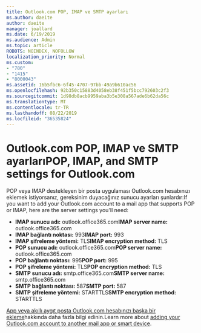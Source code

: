 ```yaml
---
title: Outlook.com POP, IMAP ve SMTP ayarları
ms.author: daeite
author: daeite
manager: joallard
ms.date: 6/19/2019
ms.audience: Admin
ms.topic: article
ROBOTS: NOINDEX, NOFOLLOW
localization_priority: Normal
ms.custom:
- "780"
- "1415"
- "8000043"
ms.assetid: 16b5fbc6-6f45-4707-97bb-49a9b610ac56
ms.openlocfilehash: 92b350c15883d4058eb38f451f5bcc792603c2f3
ms.sourcegitcommit: 1d98db8acb9959aba3b5e308a567ade6b62da56c
ms.translationtype: MT
ms.contentlocale: tr-TR
ms.lasthandoff: 08/22/2019
ms.locfileid: "36535824"
---
```

# <a name="pop-imap-and-smtp-settings-for-outlookcom"></a><span data-ttu-id="b491b-102">Outlook.com POP, IMAP ve SMTP ayarları</span><span class="sxs-lookup"><span data-stu-id="b491b-102">POP, IMAP, and SMTP settings for Outlook.com</span></span>

<span data-ttu-id="b491b-103">POP veya IMAP destekleyen bir posta uygulaması Outlook.com hesabınızı eklemek istiyorsanız, gereksinim duyacağınız sunucu ayarları şunlardır:</span><span class="sxs-lookup"><span data-stu-id="b491b-103">If you want to add your Outlook.com account to a mail app that supports POP or IMAP, here are the server settings you'll need:</span></span>
  
- <span data-ttu-id="b491b-104">**IMAP sunucu adı:** outlook.office365.com</span><span class="sxs-lookup"><span data-stu-id="b491b-104">**IMAP server name:** outlook.office365.com</span></span>
- <span data-ttu-id="b491b-105">**IMAP bağlantı noktası:** 993</span><span class="sxs-lookup"><span data-stu-id="b491b-105">**IMAP port:** 993</span></span>
- <span data-ttu-id="b491b-106">**IMAP şifreleme yöntemi:** TLS</span><span class="sxs-lookup"><span data-stu-id="b491b-106">**IMAP encryption method:** TLS</span></span>
- <span data-ttu-id="b491b-107">**POP sunucu adı:** outlook.office365.com</span><span class="sxs-lookup"><span data-stu-id="b491b-107">**POP server name:** outlook.office365.com</span></span>  
- <span data-ttu-id="b491b-108">**POP bağlantı noktası:** 995</span><span class="sxs-lookup"><span data-stu-id="b491b-108">**POP port:** 995</span></span>  
- <span data-ttu-id="b491b-109">**POP şifreleme yöntemi:** TLS</span><span class="sxs-lookup"><span data-stu-id="b491b-109">**POP encryption method:** TLS</span></span>  
- <span data-ttu-id="b491b-110">**SMTP sunucu adı:** smtp.office365.com</span><span class="sxs-lookup"><span data-stu-id="b491b-110">**SMTP server name:** smtp.office365.com</span></span>
- <span data-ttu-id="b491b-111">**SMTP bağlantı noktası:** 587</span><span class="sxs-lookup"><span data-stu-id="b491b-111">**SMTP port:** 587</span></span>
- <span data-ttu-id="b491b-112">**SMTP şifreleme yöntemi:** STARTTLS</span><span class="sxs-lookup"><span data-stu-id="b491b-112">**SMTP encryption method:** STARTTLS</span></span>

<span data-ttu-id="b491b-113">[App veya akıllı aygıt posta Outlook.com hesabınızı başka bir ekleme](https://support.office.com/article/73f3b178-0009-41ae-aab1-87b80fa94970?wt.mc_id=Office_Outlook_com_Alchemy)hakkında daha fazla bilgi edinin.</span><span class="sxs-lookup"><span data-stu-id="b491b-113">Learn more about [adding your Outlook.com account to another mail app or smart device](https://support.office.com/article/73f3b178-0009-41ae-aab1-87b80fa94970?wt.mc_id=Office_Outlook_com_Alchemy).</span></span>